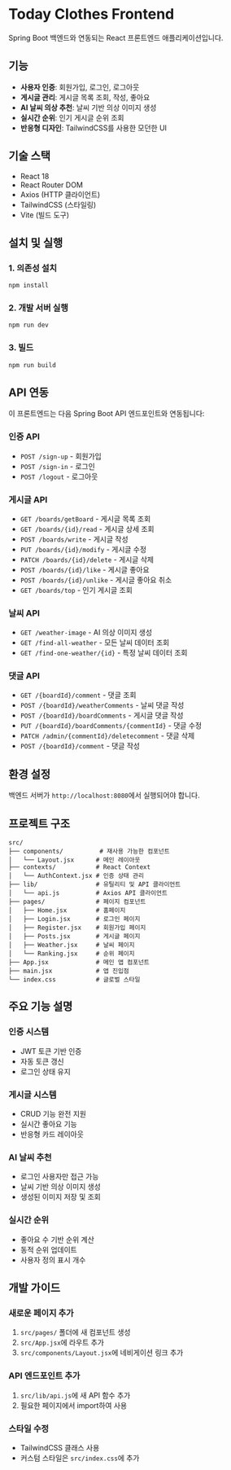 # Today Clothes Frontend

Spring Boot 백엔드와 연동되는 React 프론트엔드 애플리케이션입니다.

## 기능

- **사용자 인증**: 회원가입, 로그인, 로그아웃
- **게시글 관리**: 게시글 목록 조회, 작성, 좋아요
- **AI 날씨 의상 추천**: 날씨 기반 의상 이미지 생성
- **실시간 순위**: 인기 게시글 순위 조회
- **반응형 디자인**: TailwindCSS를 사용한 모던한 UI

## 기술 스택

- React 18
- React Router DOM
- Axios (HTTP 클라이언트)
- TailwindCSS (스타일링)
- Vite (빌드 도구)

## 설치 및 실행

### 1. 의존성 설치
```bash
npm install
```

### 2. 개발 서버 실행
```bash
npm run dev
```

### 3. 빌드
```bash
npm run build
```

## API 연동

이 프론트엔드는 다음 Spring Boot API 엔드포인트와 연동됩니다:

### 인증 API
- `POST /sign-up` - 회원가입
- `POST /sign-in` - 로그인
- `POST /logout` - 로그아웃

### 게시글 API
- `GET /boards/getBoard` - 게시글 목록 조회
- `GET /boards/{id}/read` - 게시글 상세 조회
- `POST /boards/write` - 게시글 작성
- `PUT /boards/{id}/modify` - 게시글 수정
- `PATCH /boards/{id}/delete` - 게시글 삭제
- `POST /boards/{id}/like` - 게시글 좋아요
- `POST /boards/{id}/unlike` - 게시글 좋아요 취소
- `GET /boards/top` - 인기 게시글 조회

### 날씨 API
- `GET /weather-image` - AI 의상 이미지 생성
- `GET /find-all-weather` - 모든 날씨 데이터 조회
- `GET /find-one-weather/{id}` - 특정 날씨 데이터 조회

### 댓글 API
- `GET /{boardId}/comment` - 댓글 조회
- `POST /{boardId}/weatherComments` - 날씨 댓글 작성
- `POST /{boardId}/boardComments` - 게시글 댓글 작성
- `PUT /{boardId}/boardComments/{commentId}` - 댓글 수정
- `PATCH /admin/{commentId}/deletecomment` - 댓글 삭제
- `POST /{boardId}/comment` - 댓글 작성

## 환경 설정

백엔드 서버가 `http://localhost:8080`에서 실행되어야 합니다.

## 프로젝트 구조

```
src/
├── components/          # 재사용 가능한 컴포넌트
│   └── Layout.jsx      # 메인 레이아웃
├── contexts/           # React Context
│   └── AuthContext.jsx # 인증 상태 관리
├── lib/                # 유틸리티 및 API 클라이언트
│   └── api.js          # Axios API 클라이언트
├── pages/              # 페이지 컴포넌트
│   ├── Home.jsx        # 홈페이지
│   ├── Login.jsx       # 로그인 페이지
│   ├── Register.jsx    # 회원가입 페이지
│   ├── Posts.jsx       # 게시글 페이지
│   ├── Weather.jsx     # 날씨 페이지
│   └── Ranking.jsx     # 순위 페이지
├── App.jsx             # 메인 앱 컴포넌트
├── main.jsx            # 앱 진입점
└── index.css           # 글로벌 스타일
```

## 주요 기능 설명

### 인증 시스템
- JWT 토큰 기반 인증
- 자동 토큰 갱신
- 로그인 상태 유지

### 게시글 시스템
- CRUD 기능 완전 지원
- 실시간 좋아요 기능
- 반응형 카드 레이아웃

### AI 날씨 추천
- 로그인 사용자만 접근 가능
- 날씨 기반 의상 이미지 생성
- 생성된 이미지 저장 및 조회

### 실시간 순위
- 좋아요 수 기반 순위 계산
- 동적 순위 업데이트
- 사용자 정의 표시 개수

## 개발 가이드

### 새로운 페이지 추가
1. `src/pages/` 폴더에 새 컴포넌트 생성
2. `src/App.jsx`에 라우트 추가
3. `src/components/Layout.jsx`에 네비게이션 링크 추가

### API 엔드포인트 추가
1. `src/lib/api.js`에 새 API 함수 추가
2. 필요한 페이지에서 import하여 사용

### 스타일 수정
- TailwindCSS 클래스 사용
- 커스텀 스타일은 `src/index.css`에 추가
